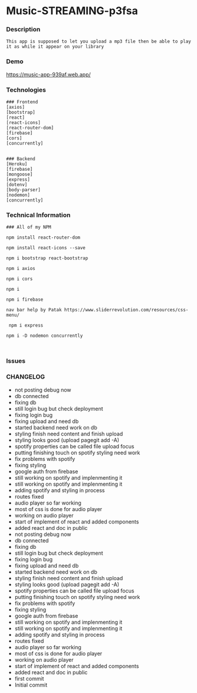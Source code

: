 # Music-STREAMING-p3fsa

### Description

```
This app is supposed to let you upload a mp3 file then be able to play it as while it appear on your library
```

###  Demo
https://music-app-939af.web.app/

### Technologies


```
### Frontend
[axios]
[bootstrap]
[react]
[react-icons]
[react-router-dom]
[firebase]
[cors]
[concurrently]


### Backend
[Heroku]
[firebase]
[mongoose]
[express]
[dotenv]
[body-parser]
[nodemon]
[concurrently]
```

### Technical Information

```
### All of my NPM

npm install react-router-dom

npm install react-icons --save

npm i bootstrap react-bootstrap

npm i axios

npm i cors

npm i 

npm i firebase

nav bar help by Patak https://www.sliderrevolution.com/resources/css-menu/

 npm i express 

npm i -D nodemon concurrently



```

### Issues




### CHANGELOG

-  not posting debug now
- db connected
- fixing db
- still login bug but check deployment
- fixing login bug
-  fixing upload and need db
- started backend need work on db
- styling finish need content and finish upload
- styling looks good (upload pagegit add -A)
- spotify properties can be called file upload focus
- putting finishing touch on spotify styling need work
- fix problems with spotify
- fixing styling
- google auth from firebase
- still working on spotify and implenmenting it
- still working on spotify and implenmenting it
- adding spotify and styling in process
- routes fixed
- audio player so far working
- most of css is done for audio player
- working on audio player
- start of implement of react and added components
- added react and doc in public
-  not posting debug now
- db connected
- fixing db
- still login bug but check deployment
- fixing login bug
-  fixing upload and need db
- started backend need work on db
- styling finish need content and finish upload
- styling looks good (upload pagegit add -A)
- spotify properties can be called file upload focus
- putting finishing touch on spotify styling need work
- fix problems with spotify
- fixing styling
- google auth from firebase
- still working on spotify and implenmenting it
- still working on spotify and implenmenting it
- adding spotify and styling in process
- routes fixed
- audio player so far working
- most of css is done for audio player
- working on audio player
- start of implement of react and added components
- added react and doc in public
- first commit
- Initial commit
